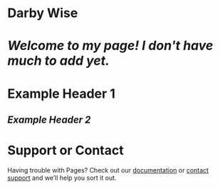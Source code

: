 # **Darby Wise**

# _Welcome to my page! I don't have much to add yet._

# **Example Header 1**


## _Example Header 2_


# Support or Contact

Having trouble with Pages? Check out our [documentation](https://help.github.com/categories/github-pages-basics/) or [contact support](https://github.com/contact) and we’ll help you sort it out.

